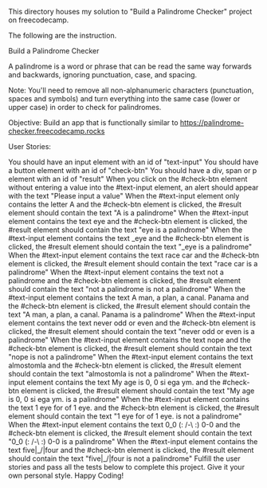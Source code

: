 This directory houses my solution to "Build a Palindrome Checker" project on freecodecamp. 

The following are the instruction.

Build a Palindrome Checker

A palindrome is a word or phrase that can be read the same way forwards and backwards, ignoring punctuation, case, and spacing.

Note: You'll need to remove all non-alphanumeric characters (punctuation, spaces and symbols) and turn everything into the same case (lower or upper case) in order to check for palindromes.

Objective: Build an app that is functionally similar to https://palindrome-checker.freecodecamp.rocks

User Stories:

You should have an input element with an id of "text-input"
You should have a button element with an id of "check-btn"
You should have a div, span or p element with an id of "result"
When you click on the #check-btn element without entering a value into the #text-input element, an alert should appear with the text "Please input a value"
When the #text-input element only contains the letter A and the #check-btn element is clicked, the #result element should contain the text "A is a palindrome"
When the #text-input element contains the text eye and the #check-btn element is clicked, the #result element should contain the text "eye is a palindrome"
When the #text-input element contains the text _eye and the #check-btn element is clicked, the #result element should contain the text "_eye is a palindrome"
When the #text-input element contains the text race car and the #check-btn element is clicked, the #result element should contain the text "race car is a palindrome"
When the #text-input element contains the text not a palindrome and the #check-btn element is clicked, the #result element should contain the text "not a palindrome is not a palindrome"
When the #text-input element contains the text A man, a plan, a canal. Panama and the #check-btn element is clicked, the #result element should contain the text "A man, a plan, a canal. Panama is a palindrome"
When the #text-input element contains the text never odd or even and the #check-btn element is clicked, the #result element should contain the text "never odd or even is a palindrome"
When the #text-input element contains the text nope and the #check-btn element is clicked, the #result element should contain the text "nope is not a palindrome"
When the #text-input element contains the text almostomla and the #check-btn element is clicked, the #result element should contain the text "almostomla is not a palindrome"
When the #text-input element contains the text My age is 0, 0 si ega ym. and the #check-btn element is clicked, the #result element should contain the text "My age is 0, 0 si ega ym. is a palindrome"
When the #text-input element contains the text 1 eye for of 1 eye. and the #check-btn element is clicked, the #result element should contain the text "1 eye for of 1 eye. is not a palindrome"
When the #text-input element contains the text 0_0 (: /-\ :) 0-0 and the #check-btn element is clicked, the #result element should contain the text "0_0 (: /-\ :) 0-0 is a palindrome"
When the #text-input element contains the text five|\_/|four and the #check-btn element is clicked, the #result element should contain the text "five|\_/|four is not a palindrome"
Fulfill the user stories and pass all the tests below to complete this project. Give it your own personal style. Happy Coding!